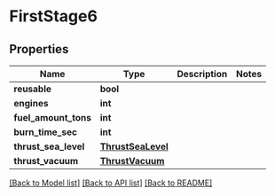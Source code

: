 # FirstStage6

## Properties
Name | Type | Description | Notes
------------ | ------------- | ------------- | -------------
**reusable** | **bool** |  | 
**engines** | **int** |  | 
**fuel_amount_tons** | **int** |  | 
**burn_time_sec** | **int** |  | 
**thrust_sea_level** | [**ThrustSeaLevel**](ThrustSeaLevel.md) |  | 
**thrust_vacuum** | [**ThrustVacuum**](ThrustVacuum.md) |  | 

[[Back to Model list]](../README.md#documentation-for-models) [[Back to API list]](../README.md#documentation-for-api-endpoints) [[Back to README]](../README.md)


